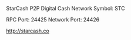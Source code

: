 StarCash P2P Digital Cash Network
Symbol: STC

RPC Port: 24425
Network Port: 24426

http://starcash.co
